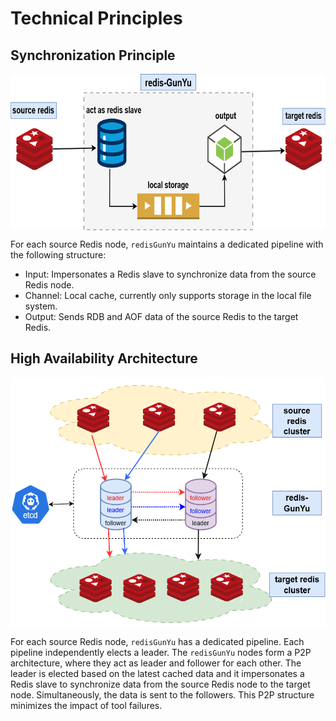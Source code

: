 # Technical Principles

## Synchronization Principle

<img src="imgs/sync_en.png" width="600" height="250" alt="Architecture Diagram" align="center" />

For each source Redis node, `redisGunYu` maintains a dedicated pipeline with the following structure:
- Input: Impersonates a Redis slave to synchronize data from the source Redis node.
- Channel: Local cache, currently only supports storage in the local file system.
- Output: Sends RDB and AOF data of the source Redis to the target Redis.

## High Availability Architecture

<img src="imgs/arch_en.png" width="600" height="400" alt="Architecture Diagram" align="center" />

For each source Redis node, `redisGunYu` has a dedicated pipeline. Each pipeline independently elects a leader. The `redisGunYu` nodes form a P2P architecture, where they act as leader and follower for each other. The leader is elected based on the latest cached data and it impersonates a Redis slave to synchronize data from the source Redis node to the target node. Simultaneously, the data is sent to the followers. This P2P structure minimizes the impact of tool failures.
